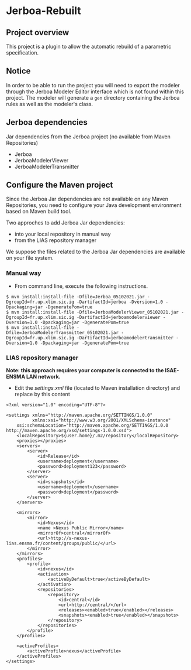 # Jerboa-Rebuilt

## Project overview

This project is a plugin to allow the automatic rebuild of a parametric
specification.

## Notice

In order to be able to run the project you will need to export the modeler
through the Jerboa Modeler Editor interface which is not found within this
project. The modeler will generate a `gen` directory containing the Jerboa
rules as well as the modeler's class.

## Jerboa dependencies

Jar dependencies from the Jerboa project (no available from Maven Repositories)

* Jerboa
* JerboaModelerViewer
* JerboaModelerTransmitter

## Configure the Maven project

Since the Jerboa Jar dependencies are not available on any Maven Repositories,
you need to configure your Java development environment based on Maven build
tool.

Two approches to add Jerboa Jar dependencies:

* into your local repository in manual way
* from the LIAS repository manager

We suppose the files related to the Jerboa Jar dependencies are available on
your file system.

### Manual way

* From command line, execute the following instructions.

```
$ mvn install:install-file -Dfile=Jerboa_05102021.jar -DgroupId=fr.up.xlim.sic.ig -DartifactId=jerboa -Dversion=1.0 -Dpackaging=jar -DgeneratePom=true
$ mvn install:install-file -Dfile=JerboaModelerViewer_05102021.jar -DgroupId=fr.up.xlim.sic.ig -DartifactId=jerboamodelerviewer -Dversion=1.0 -Dpackaging=jar -DgeneratePom=true
$ mvn install:install-file -Dfile=JerboaModelerTransmitter_05102021.jar -DgroupId=fr.up.xlim.sic.ig -DartifactId=jerboamodelertransmitter -Dversion=1.0 -Dpackaging=jar -DgeneratePom=true
```

### LIAS repository manager

**Note: this approach requires your computer is connected to the ISAE-ENSMA LAN network.**

* Edit the _settings.xml_ file (located to Maven installation directory) and
  replace by this content

```
<?xml version="1.0" encoding="UTF-8"?>

<settings xmlns="http://maven.apache.org/SETTINGS/1.0.0"
          xmlns:xsi="http://www.w3.org/2001/XMLSchema-instance"
	xsi:schemaLocation="http://maven.apache.org/SETTINGS/1.0.0 http://maven.apache.org/xsd/settings-1.0.0.xsd">
    <localRepository>${user.home}/.m2/repository</localRepository>
    <proxies></proxies>
    <servers>
        <server>
            <id>Release</id>
            <username>deployment</username>
            <password>deployment123</password>
        </server>
        <server>
            <id>snapshots</id>
            <username>deployment</username>
            <password>deployment</password>
        </server>
    </servers>

    <mirrors>
        <mirror>
            <id>Nexus</id>
            <name >Nexus Public Mirror</name>
            <mirrorOf>central</mirrorOf>
            <url>http://s-nexus-lias.ensma.fr/content/groups/public/</url>
        </mirror>
    </mirrors>
    <profiles>
        <profile>
            <id>nexus</id>
            <activation>
                <activeByDefault>true</activeByDefault>
            </activation>
            <repositories>
                <repository>
                    <id>central</id>
                    <url>http://central/</url>
                    <releases><enabled>true</enabled></releases>
                    <snapshots><enabled>true</enabled></snapshots>
                </repository>
            </repositories>
        </profile>
    </profiles>

    <activeProfiles>
        <activeProfile>nexus</activeProfile>
    </activeProfiles>
</settings>
```
